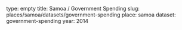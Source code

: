 type: empty
title: Samoa / Government Spending
slug: places/samoa/datasets/government-spending
place: samoa
dataset: government-spending
year: 2014
